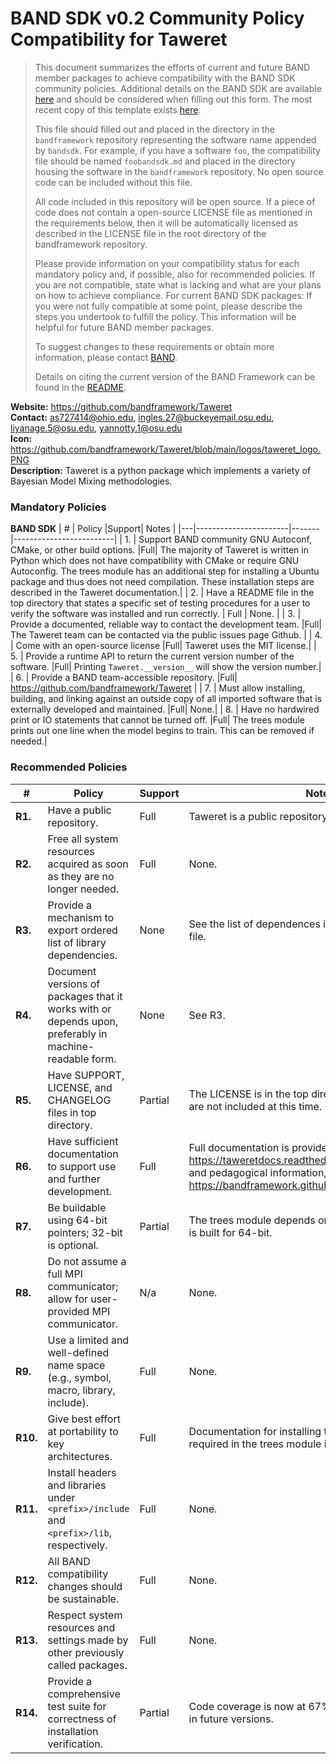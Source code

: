 # BAND SDK v0.2 Community Policy Compatibility for Taweret


> This document summarizes the efforts of current and future BAND member packages to achieve compatibility with the BAND SDK community policies.  Additional details on the BAND SDK are available [here](/resources/sdkpolicies/bandsdk.md) and should be considered when filling out this form. The most recent copy of this template exists [here](/resources/sdkpolicies/template.md).
>
> This file should filled out and placed in the directory in the `bandframework` repository representing the software name appended by `bandsdk`.  For example, if you have a software `foo`, the compatibility file should be named `foobandsdk.md` and placed in the directory housing the software in the `bandframework` repository. No open source code can be included without this file.
>
> All code included in this repository will be open source.  If a piece of code does not contain a open-source LICENSE file as mentioned in the requirements below, then it will be automatically licensed as described in the LICENSE file in the root directory of the bandframework repository.
>
> Please provide information on your compatibility status for each mandatory policy and, if possible, also for recommended policies. If you are not compatible, state what is lacking and what are your plans on how to achieve compliance. For current BAND SDK packages: If you were not fully compatible at some point, please describe the steps you undertook to fulfill the policy. This information will be helpful for future BAND member packages.
>
> To suggest changes to these requirements or obtain more information, please contact [BAND](https://bandframework.github.io/team).
>
> Details on citing the current version of the BAND Framework can be found in the [README](https://github.com/bandframework/bandframework).


**Website:** https://github.com/bandframework/Taweret \
**Contact:** as727414@ohio.edu, ingles.27@buckeyemail.osu.edu, liyanage.5@osu.edu, yannotty.1@osu.edu \
**Icon:** https://github.com/bandframework/Taweret/blob/main/logos/taweret_logo.PNG \
**Description:**  Taweret is a python package which implements a variety of Bayesian Model Mixing methodologies.

### Mandatory Policies

**BAND SDK**
| # | Policy                 |Support| Notes                   |
|---|-----------------------|-------|-------------------------|
| 1. | Support BAND community GNU Autoconf, CMake, or other build options. |Full| The majority of Taweret is written in Python which does not have compatibility with CMake or require GNU Autoconfig. The trees module has an additional step for installing a Ubuntu package and thus does not need compilation. These installation steps are described in the Taweret documentation.|
| 2. | Have a README file in the top directory that states a specific set of testing procedures for a user to verify the software was installed and run correctly. | Full | None. |
| 3. | Provide a documented, reliable way to contact the development team. |Full| The Taweret team can be contacted via the public issues page Github. |
| 4. | Come with an open-source license |Full| Taweret uses the MIT license.|
| 5. | Provide a runtime API to return the current version number of the software. |Full| Printing `Taweret.__version__` will show the version number.|
| 6. | Provide a BAND team-accessible repository. |Full| https://github.com/bandframework/Taweret |
| 7. | Must allow installing, building, and linking against an outside copy of all imported software that is externally developed and maintained. |Full| None.|
| 8. | Have no hardwired print or IO statements that cannot be turned off. |Full| The trees module prints out one line when the model begins to train. This can be removed if needed.|

### Recommended Policies

| # | Policy                 |Support| Notes                   |
|---|------------------------|-------|-------------------------|
|**R1.**| Have a public repository. |Full| Taweret is a public repository. |
|**R2.**| Free all system resources acquired as soon as they are no longer needed. |Full| None. |
|**R3.**| Provide a mechanism to export ordered list of library dependencies. |None| See the list of dependences in the `pypiproject.toml` file. |
|**R4.**| Document versions of packages that it works with or depends upon, preferably in machine-readable form.  |None| See R3. |
|**R5.**| Have SUPPORT, LICENSE, and CHANGELOG files in top directory.  |Partial| The LICENSE is in the top directory, the other two files are not included at this time. |
|**R6.**| Have sufficient documentation to support use and further development.  |Full| Full documentation is provided at https://taweretdocs.readthedocs.io/en/latest/index.html and pedagogical information, including examples, at https://bandframework.github.io/Taweret/. |
|**R7.**| Be buildable using 64-bit pointers; 32-bit is optional. |Partial| The trees module depends on a Ubuntu package which is built for 64-bit.|
|**R8.**| Do not assume a full MPI communicator; allow for user-provided MPI communicator. |N/a| None. |
|**R9.**| Use a limited and well-defined name space (e.g., symbol, macro, library, include). |Full| None.|
|**R10.**| Give best effort at portability to key architectures. |Full| Documentation for installing the Ubuntu package required in the trees module is provided. |
|**R11.**| Install headers and libraries under `<prefix>/include` and `<prefix>/lib`, respectively. |Full| None.|
|**R12.**| All BAND compatibility changes should be sustainable. |Full| None.|
|**R13.**| Respect system resources and settings made by other previously called packages. |Full| None.|
|**R14.**| Provide a comprehensive test suite for correctness of installation verification. |Partial| Code coverage is now at 67%; improvement will occur in future versions.|

